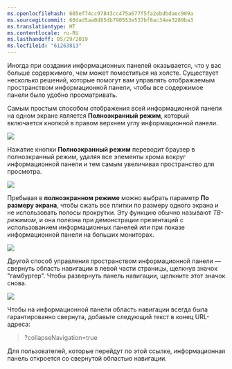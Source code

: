 ```yaml
---
ms.openlocfilehash: 605ef74cc97843cc475a677f5fa2ebdbdaec909a
ms.sourcegitcommit: 60dad5aa0d85db790553e537bf8ac34ee3289ba3
ms.translationtype: HT
ms.contentlocale: ru-RU
ms.lasthandoff: 05/29/2019
ms.locfileid: "61263813"
---
```

Иногда при создании информационных панелей оказывается, что у вас больше содержимого, чем может поместиться на холсте. Существует несколько решений, которые помогут вам управлять отображаемым пространством информационной панели, чтобы все содержимое панели было удобно просматривать.

Самым простым способом отображения всей информационной панели на одном экране является **Полноэкранный режим**, который включается кнопкой в правом верхнем углу информационной панели.

![](media/4-4e-get-more-dashboard-space/4-4e_1.png)

Нажатие кнопки **Полноэкранный режим** переводит браузер в полноэкранный режим, удаляя все элементы хрома вокруг информационной панели и тем самым увеличивая пространство для просмотра.

![](media/4-4e-get-more-dashboard-space/4-4e_2.png)

Пребывая в **полноэкранном режиме** можно выбрать параметр **По размеру экрана**, чтобы сжать все плитки по размеру одного экрана и не использовать полосы прокрутки. Эту функцию обычно называют *ТВ-режимом*, и она полезна при демонстрации презентаций с использованием информационных панелей или при показе информационной панели на больших мониторах.

![](media/4-4e-get-more-dashboard-space/4-4e_3.png)

Другой способ управления пространством информационной панели — свернуть область навигации в левой части страницы, щелкнув значок "гамбургер". Чтобы развернуть панель навигации, щелкните этот значок снова.

![](media/4-4e-get-more-dashboard-space/4-4e_4.png)

Чтобы на информационной панели область навигации всегда была гарантированно свернута, добавьте следующий текст в конец URL-адреса:

> ?collapseNavigation=true
> 
> 

Для пользователей, которые перейдут по этой ссылке, информационная панель откроется со свернутой областью навигации.


